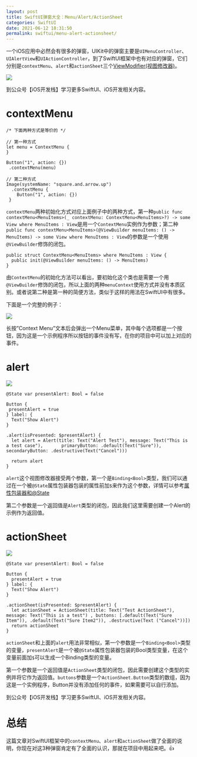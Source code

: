 ```yaml
---
layout: post
title: SwiftUI弹窗大全：Menu/Alert/ActionSheet
categories: SwiftUI
date: 2021-06-12 18:31:50
permalink: swiftui/menu-alert-actionsheet/
---
```


一个iOS应用中必然会有很多的弹窗，UIKit中的弹窗主要是`UIMenuController`、`UIAlertView`和`UIActionController`，到了SwiftUI框架中也有对应的弹窗，它们分别是`contextMenu`、`alert`和`actionSheet`三个[ViewModifier(视图修改器)](https://www.iosprogrammer.tech/swiftui/swiftui-concept-essential/#Modifer)。
<!-- more -->
![](../../images/swiftui-popupview/first.png)

到公众号【iOS开发栈】学习更多SwiftUI、iOS开发相关内容。

# [](#contextMenu "contextMenu")contextMenu

```
/* 下面两种方式是等价的 */  
  
// 第一种方式  
let menu = ContextMenu {   
}  
  
Button("1", action: {})  
 .contextMenu(menu)  
  
// 第二种方式  
Image(systemName: "square.and.arrow.up")  
  .contextMenu {  
    Button("1", action: {})  
 }  
```
`contextMenu`两种初始化方式对应上面例子中的两种方式，第一种`public func contextMenu<MenuItems>(_ contextMenu: ContextMenu<MenuItems>?) -> some View where MenuItems : View`是用一个`ContextMenu`实例作为参数；第二种`public func contextMenu<MenuItems>(@ViewBuilder menuItems: () -> MenuItems) -> some View where MenuItems : View`的参数是一个使用`@ViewBuilder`修饰的闭包。

```
public struct ContextMenu<MenuItems> where MenuItems : View {
  public init(@ViewBuilder menuItems: () -> MenuItems)
}
```
由`ContextMenu`的初始化方法可以看出，要初始化这个类也是需要一个用`@ViewBuilder`修饰的闭包，所以上面的两种`menuContext`使用方式并没有本质区别。或者说第二种是第一种的简便方法，类似于这样的用法在SwiftUI中有很多。

下面是一个完整的例子：

![](../../images/swiftui-popupview/menuview.png)

长按”Context Menu”文本后会弹出一个Menu菜单，其中每个选项都是一个按钮，因为这是一个示例程序所以按钮的事件没有写，在你的项目中可以加上对应的事件。

# [](#alert "alert")alert

![](../../images/swiftui-popupview/alert.png)
```
@State var presentAlert: Bool = false

Button {
 presentAlert = true
} label: {
  Text("Show Alert")
}

.alert(isPresented: $presentAlert) {  
  let alert = Alert(title: Text("Alert Test"), message: Text("This is a test case"),       primaryButton: .default(Text("Sure")), secondaryButton: .destructive(Text("Cancel")))  
   
  return alert  
}
```  

`alert`这个视图修改器接受两个参数，第一个是`Binding<Bool>`类型，我们可以通过在一个被`@State`属性包装器包装的属性前加`$`来作为这个参数，详情可以参考[属性包装器和@State](https://www.iosprogrammer.tech/swiftui/swiftui-concept-essential/#State%E5%92%8C-%E2%80%94%E2%80%94-Binding-Value)

第二个参数是一个返回值是`Alert`类型的闭包，因此我们这里需要创建一个Alert的示例作为返回值。

# [](#actionSheet "actionSheet")actionSheet

![](../../images/swiftui-popupview/actionSheet.png)
```
@State var presentAlert: Bool = false  
  
Button {  
  presentAlert = true  
} label: {  
  Text("Show Alert")  
}  

.actionSheet(isPresented: $presentAlert) {  
  let actionSheet = ActionSheet(title: Text("Test ActionSheet"), message: Text("This is a test") , buttons: [.default(Text("Sure Item")), .default(Text("Sure Item2")), .destructive(Text ("Cancel"))])  
  return actionSheet  
}  
```
`actionSheet`和上面的`alert`用法非常相似，第一个参数是一个`Binding<Bool>`类型的变量，`presentAlert`是一个被`@State`属性包装器包装的Bool类型变量，在这个变量前面加`$`可以生成一个Binding类型的变量。

第一个参数是一个返回值是`ActionSheet`类型的闭包，因此需要创建这个类型的实例并将它作为返回值。`buttons`参数是一个`ActionSheet.Button`类型的数组，因为这是一个实例程序，Button并没有添加任何的事件，如果需要可以自行添加。

到公众号【iOS开发栈】学习更多SwiftUI、iOS开发相关内容。

# [](#总结 "总结")总结

这篇文章对SwiftUI框架中的`contextMenu`、`alert`和`actionSheet`做了全面的说明，你现在对这3种弹窗肯定有了全面的认识，那就在项目中用起来吧。👍